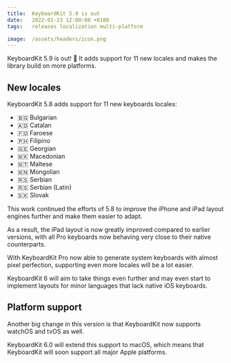 ```yaml
---
title:  KeyboardKit 5.9 is out
date:   2022-01-23 12:00:00 +0100
tags:   releases localization multi-platform

image:  /assets/headers/icon.png
---
```


KeyboardKit 5.9 is out! 🚀 It adds support for 11 new locales and makes the library build on more platforms.


## New locales

KeyboardKit 5.8 adds support for 11 new keyboards locales:

* 🇧🇬 Bulgarian
* 🇦🇩 Catalan
* 🇫🇴 Faroese
* 🇵🇭 Filipino
* 🇬🇪 Georgian
* 🇲🇰 Macedonian
* 🇲🇹 Maltese
* 🇲🇳 Mongolian
* 🇷🇸 Serbian
* 🇷🇸 Serbian (Latin)
* 🇸🇰 Slovak

This work continued the efforts of 5.8 to improve the iPhone and iPad layout engines further and make them easier to adapt.

As a result, the iPad layout is now greatly improved compared to earlier versions, with all Pro keyboards now behaving very close to their native counterparts.

With KeyboardKit Pro now able to generate system keyboards with almost pixel perfection, supporting even more locales will be a lot easier.

KeyboardKit 6 will aim to take things even further and may even start to implement layouts for minor languages that lack native iOS keyboards.


## Platform support

Another big change in this version is that KeyboardKit now supports watchOS and tvOS as well.

KeyboardKit 6.0 will extend this support to macOS, which means that KeyboardKit will soon support all major Apple platforms.